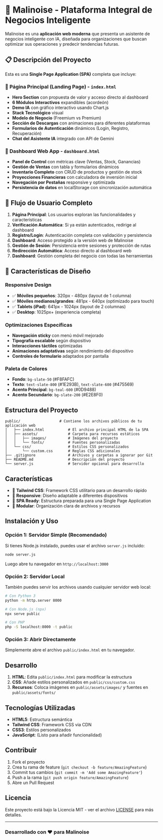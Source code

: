 # 🚀 Malinoise - Plataforma Integral de Negocios Inteligente

Malinoise es una **aplicación web moderna** que presenta un asistente de negocios inteligente con IA, diseñada para organizaciones que buscan optimizar sus operaciones y predecir tendencias futuras.

## 📋 Descripción del Proyecto

Esta es una **Single Page Application (SPA)** completa que incluye:

### 🎯 **Página Principal (Landing Page) - `index.html`**

- **Hero Section** con propuesta de valor y acceso directo al dashboard
- **6 Módulos Interactivos** expandibles (acordeón)
- **Demo IA** con gráfico interactivo usando Chart.js
- **Stack Tecnológico** visual
- **Modelo de Negocio** (Freemium vs Premium)
- **Sección de Descargas** con animaciones para diferentes plataformas
- **Formularios de Autenticación** dinámicos (Login, Registro, Recuperación)
- **Chat del Asistente IA** integrado con API de Gemini

### 🎯 **Dashboard Web App - `dashboard.html`**

- **Panel de Control** con métricas clave (Ventas, Stock, Ganancias)
- **Gestión de Ventas** con tabla y formularios dinámicos
- **Inventario Completo** con CRUD de productos y gestión de stock
- **Proyecciones Financieras** con calculadora de inversión inicial
- **Navegación por Pestañas** responsive y optimizada
- **Persistencia de datos** en localStorage con sincronización automática

## 🔄 Flujo de Usuario Completo

1. **Página Principal**: Los usuarios exploran las funcionalidades y características
2. **Verificación Automática**: Si ya están autenticados, redirige al dashboard
3. **Registro/Login**: Autenticación completa con validación y persistencia
4. **Dashboard**: Acceso protegido a la versión web de Malinoise
5. **Gestión de Sesión**: Persistencia entre sesiones y protección de rutas
6. **Redirección Automática**: Acceso directo al dashboard web
7. **Dashboard**: Gestión completa del negocio con todas las herramientas

## 🎨 Características de Diseño

### **Responsive Design**

- ✅ **Móviles pequeños**: 320px - 480px (layout de 1 columna)
- ✅ **Móviles medianos/grandes**: 481px - 640px (optimizado para touch)
- ✅ **Tablets (iPad)**: 641px - 1024px (layout de 2 columnas)
- ✅ **Desktop**: 1025px+ (experiencia completa)

### **Optimizaciones Específicas**

- **Navegación sticky** con menú móvil mejorado
- **Tipografía escalable** según dispositivo
- **Interacciones táctiles** optimizadas
- **Animaciones adaptativas** según rendimiento del dispositivo
- **Controles de formulario** adaptados por pantalla

### **Paleta de Colores**

- **Fondo**: `bg-slate-50` (#F8FAFC)
- **Texto**: `text-slate-800` (#1E293B), `text-slate-600` (#475569)
- **Acento Principal**: `bg-teal-600` (#0D9488)
- **Acento Secundario**: `bg-slate-200` (#E2E8F0)

## Estructura del Proyecto

```
public/                  # Contiene los archivos públicos de tu aplicación web
│   ├── index.html           # El archivo principal HTML de la SPA
│   ├── assets/              # Carpeta para recursos estáticos
│   │   ├── images/          # Imágenes del proyecto
│   │   └── fonts/           # Fuentes personalizadas
│   └── css/                 # Estilos CSS personalizados
│       └── custom.css       # Reglas CSS adicionales
├── .gitignore               # Archivos y carpetas a ignorar por Git
├── README.md                # Descripción del proyecto
└── server.js                # Servidor opcional para desarrollo
```

## Características

- 🎨 **Tailwind CSS**: Framework CSS utilitario para un desarrollo rápido
- 📱 **Responsive**: Diseño adaptable a diferentes dispositivos
- 🚀 **SPA Ready**: Estructura preparada para una Single Page Application
- 🔧 **Modular**: Organización clara de archivos y recursos

## Instalación y Uso

### Opción 1: Servidor Simple (Recomendado)

Si tienes Node.js instalado, puedes usar el archivo `server.js` incluido:

```bash
node server.js
```

Luego abre tu navegador en `http://localhost:3000`

### Opción 2: Servidor Local

También puedes servir los archivos usando cualquier servidor web local:

```bash
# Con Python 3
python -m http.server 8000

# Con Node.js (npx)
npx serve public

# Con PHP
php -S localhost:8000 -t public
```

### Opción 3: Abrir Directamente

Simplemente abre el archivo `public/index.html` en tu navegador.

## Desarrollo

1. **HTML**: Edita `public/index.html` para modificar la estructura
2. **CSS**: Añade estilos personalizados en `public/css/custom.css`
3. **Recursos**: Coloca imágenes en `public/assets/images/` y fuentes en `public/assets/fonts/`

## Tecnologías Utilizadas

- **HTML5**: Estructura semántica
- **Tailwind CSS**: Framework CSS via CDN
- **CSS3**: Estilos personalizados
- **JavaScript**: (Listo para añadir funcionalidad)

## Contribuir

1. Fork el proyecto
2. Crea tu rama de feature (`git checkout -b feature/AmazingFeature`)
3. Commit tus cambios (`git commit -m 'Add some AmazingFeature'`)
4. Push a la rama (`git push origin feature/AmazingFeature`)
5. Abre un Pull Request

## Licencia

Este proyecto está bajo la Licencia MIT - ver el archivo [LICENSE](LICENSE) para más detalles.

---

### Desarrollado con ❤️ para Malinoise
